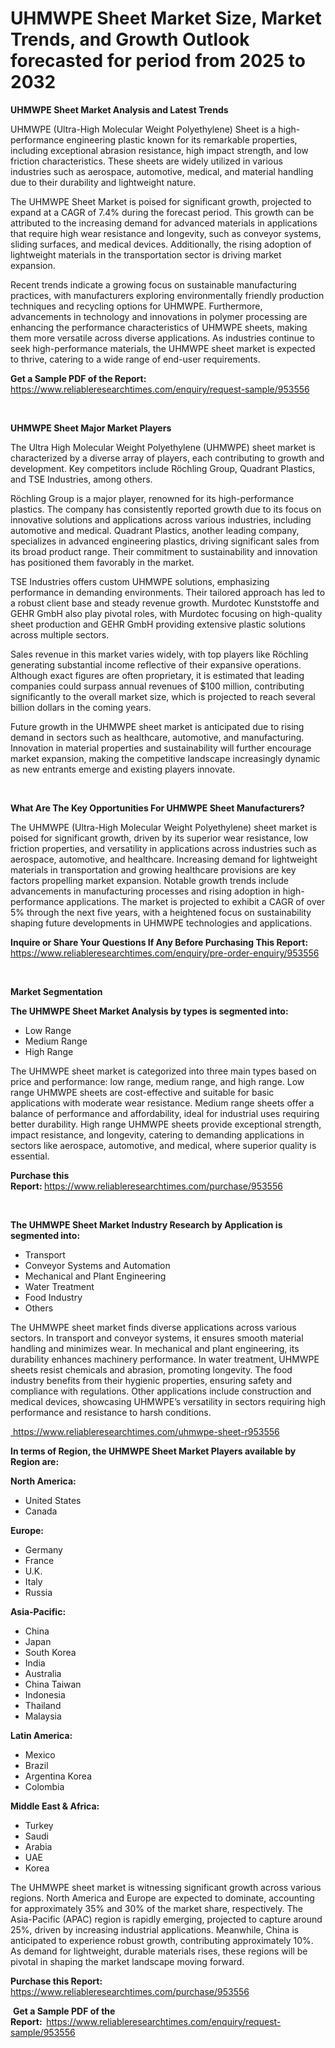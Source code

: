 <p><h1>UHMWPE Sheet Market Size, Market Trends, and Growth Outlook forecasted for period from 2025 to 2032</h1></p><p><strong>UHMWPE Sheet Market Analysis and Latest Trends</strong></p>
<p><p>UHMWPE (Ultra-High Molecular Weight Polyethylene) Sheet is a high-performance engineering plastic known for its remarkable properties, including exceptional abrasion resistance, high impact strength, and low friction characteristics. These sheets are widely utilized in various industries such as aerospace, automotive, medical, and material handling due to their durability and lightweight nature.</p><p>The UHMWPE Sheet Market is poised for significant growth, projected to expand at a CAGR of 7.4% during the forecast period. This growth can be attributed to the increasing demand for advanced materials in applications that require high wear resistance and longevity, such as conveyor systems, sliding surfaces, and medical devices. Additionally, the rising adoption of lightweight materials in the transportation sector is driving market expansion.</p><p>Recent trends indicate a growing focus on sustainable manufacturing practices, with manufacturers exploring environmentally friendly production techniques and recycling options for UHMWPE. Furthermore, advancements in technology and innovations in polymer processing are enhancing the performance characteristics of UHMWPE sheets, making them more versatile across diverse applications. As industries continue to seek high-performance materials, the UHMWPE sheet market is expected to thrive, catering to a wide range of end-user requirements.</p></p>
<p><strong>Get a Sample PDF of the Report:&nbsp;</strong> <a href="https://www.reliableresearchtimes.com/enquiry/request-sample/953556?utm_campaign=2216&utm_medium=2&utm_source=Github&utm_content=ia&utm_term=18042025&utm_id=uhmwpe-sheet">https://www.reliableresearchtimes.com/enquiry/request-sample/953556</a></p>
<p>&nbsp;</p>
<p><strong>UHMWPE Sheet Major Market Players</strong></p>
<p><p>The Ultra High Molecular Weight Polyethylene (UHMWPE) sheet market is characterized by a diverse array of players, each contributing to growth and development. Key competitors include Röchling Group, Quadrant Plastics, and TSE Industries, among others.</p><p>Röchling Group is a major player, renowned for its high-performance plastics. The company has consistently reported growth due to its focus on innovative solutions and applications across various industries, including automotive and medical. Quadrant Plastics, another leading company, specializes in advanced engineering plastics, driving significant sales from its broad product range. Their commitment to sustainability and innovation has positioned them favorably in the market.</p><p>TSE Industries offers custom UHMWPE solutions, emphasizing performance in demanding environments. Their tailored approach has led to a robust client base and steady revenue growth. Murdotec Kunststoffe and GEHR GmbH also play pivotal roles, with Murdotec focusing on high-quality sheet production and GEHR GmbH providing extensive plastic solutions across multiple sectors.</p><p>Sales revenue in this market varies widely, with top players like Röchling generating substantial income reflective of their expansive operations. Although exact figures are often proprietary, it is estimated that leading companies could surpass annual revenues of $100 million, contributing significantly to the overall market size, which is projected to reach several billion dollars in the coming years.</p><p>Future growth in the UHMWPE sheet market is anticipated due to rising demand in sectors such as healthcare, automotive, and manufacturing. Innovation in material properties and sustainability will further encourage market expansion, making the competitive landscape increasingly dynamic as new entrants emerge and existing players innovate.</p></p>
<p>&nbsp;</p>
<p><strong>What Are The Key Opportunities For UHMWPE Sheet Manufacturers?</strong></p>
<p><p>The UHMWPE (Ultra-High Molecular Weight Polyethylene) sheet market is poised for significant growth, driven by its superior wear resistance, low friction properties, and versatility in applications across industries such as aerospace, automotive, and healthcare. Increasing demand for lightweight materials in transportation and growing healthcare provisions are key factors propelling market expansion. Notable growth trends include advancements in manufacturing processes and rising adoption in high-performance applications. The market is projected to exhibit a CAGR of over 5% through the next five years, with a heightened focus on sustainability shaping future developments in UHMWPE technologies and applications.</p></p>
<p><strong>Inquire or Share Your Questions If Any Before Purchasing This Report:</strong> <a href="https://www.reliableresearchtimes.com/enquiry/pre-order-enquiry/953556?utm_campaign=2216&utm_medium=2&utm_source=Github&utm_content=ia&utm_term=18042025&utm_id=uhmwpe-sheet">https://www.reliableresearchtimes.com/enquiry/pre-order-enquiry/953556</a></p>
<p>&nbsp;</p>
<p><strong>Market Segmentation</strong></p>
<p><strong>The UHMWPE Sheet Market Analysis by types is segmented into:</strong></p>
<p><ul><li>Low Range</li><li>Medium Range</li><li>High Range</li></ul></p>
<p><p>The UHMWPE sheet market is categorized into three main types based on price and performance: low range, medium range, and high range. Low range UHMWPE sheets are cost-effective and suitable for basic applications with moderate wear resistance. Medium range sheets offer a balance of performance and affordability, ideal for industrial uses requiring better durability. High range UHMWPE sheets provide exceptional strength, impact resistance, and longevity, catering to demanding applications in sectors like aerospace, automotive, and medical, where superior quality is essential.</p></p>
<p><strong>Purchase this Report:&nbsp;</strong><a href="https://www.reliableresearchtimes.com/purchase/953556?utm_campaign=2216&utm_medium=2&utm_source=Github&utm_content=ia&utm_term=18042025&utm_id=uhmwpe-sheet">https://www.reliableresearchtimes.com/purchase/953556</a></p>
<p>&nbsp;</p>
<p><strong>The UHMWPE Sheet Market Industry Research by Application is segmented into:</strong></p>
<p><ul><li>Transport</li><li>Conveyor Systems and Automation</li><li>Mechanical and Plant Engineering</li><li>Water Treatment</li><li>Food Industry</li><li>Others</li></ul></p>
<p><p>The UHMWPE sheet market finds diverse applications across various sectors. In transport and conveyor systems, it ensures smooth material handling and minimizes wear. In mechanical and plant engineering, its durability enhances machinery performance. In water treatment, UHMWPE sheets resist chemicals and abrasion, promoting longevity. The food industry benefits from their hygienic properties, ensuring safety and compliance with regulations. Other applications include construction and medical devices, showcasing UHMWPE’s versatility in sectors requiring high performance and resistance to harsh conditions.</p></p>
<p><a href="https://www.reliableresearchtimes.com/uhmwpe-sheet-r953556?utm_campaign=2216&utm_medium=2&utm_source=Github&utm_content=ia&utm_term=18042025&utm_id=uhmwpe-sheet">&nbsp;https://www.reliableresearchtimes.com/uhmwpe-sheet-r953556</a></p>
<p><strong>In terms of Region, the UHMWPE Sheet Market Players available by Region are:</strong></p>
<p>
    <p> <strong> North America: </strong>
        <ul>
            <li>United States</li>
            <li>Canada</li>
        </ul>
        </p> 
    <p> <strong> Europe: </strong>
        <ul>
            <li>Germany</li>
            <li>France</li>
            <li>U.K.</li>
            <li>Italy</li>
            <li>Russia</li>
        </ul>
        </p> 
    <p> <strong> Asia-Pacific: </strong>
        <ul>
            <li>China</li>
            <li>Japan</li>
            <li>South Korea</li>
            <li>India</li>
            <li>Australia</li>
            <li>China Taiwan</li>
            <li>Indonesia</li>
            <li>Thailand</li>
            <li>Malaysia</li>
        </ul>
        </p> 
    <p> <strong> Latin America: </strong>
        <ul>
            <li>Mexico</li>
            <li>Brazil</li>
            <li>Argentina Korea</li>
            <li>Colombia</li>
        </ul>
        </p> 
    <p> <strong> Middle East & Africa: </strong>
        <ul>
            <li>Turkey</li>
            <li>Saudi</li>
            <li>Arabia</li>
            <li>UAE</li>
            <li>Korea</li>
        </ul>
    </p>
    </p>
<p><p>The UHMWPE sheet market is witnessing significant growth across various regions. North America and Europe are expected to dominate, accounting for approximately 35% and 30% of the market share, respectively. The Asia-Pacific (APAC) region is rapidly emerging, projected to capture around 25%, driven by increasing industrial applications. Meanwhile, China is anticipated to experience robust growth, contributing approximately 10%. As demand for lightweight, durable materials rises, these regions will be pivotal in shaping the market landscape moving forward.</p></p>
<p><strong>Purchase this Report: </strong><a href="https://www.reliableresearchtimes.com/purchase/953556?utm_campaign=2216&utm_medium=2&utm_source=Github&utm_content=ia&utm_term=18042025&utm_id=uhmwpe-sheet">https://www.reliableresearchtimes.com/purchase/953556</a></p>
<p>&nbsp;<strong>Get a Sample PDF of the Report:&nbsp;&nbsp;</strong><a href="https://www.reliableresearchtimes.com/enquiry/request-sample/953556?utm_campaign=2216&utm_medium=2&utm_source=Github&utm_content=ia&utm_term=18042025&utm_id=uhmwpe-sheet">https://www.reliableresearchtimes.com/enquiry/request-sample/953556</a></p>
<p><strong></strong></p>
<p><p></p><p></p><p></p></p>